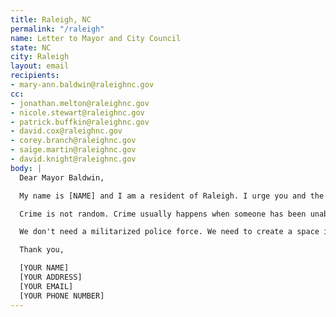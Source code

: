 ```yaml
---
title: Raleigh, NC
permalink: "/raleigh"
name: Letter to Mayor and City Council
state: NC
city: Raleigh
layout: email
recipients:
- mary-ann.baldwin@raleighnc.gov
cc:
- jonathan.melton@raleighnc.gov
- nicole.stewart@raleighnc.gov
- patrick.buffkin@raleighnc.gov
- david.cox@raleighnc.gov
- corey.branch@raleighnc.gov
- saige.martin@raleighnc.gov
- david.knight@raleighnc.gov
body: |
  Dear Mayor Baldwin,

  My name is [NAME] and I am a resident of Raleigh. I urge you and the rest of the city council to amend or deny the proposed budget for 2021. I would like to redirect money away from RPD and into social service programs that will benefit public health and our own communities, especially communities of color. The proposed budget for 2021 suggests that the largest fraction of the city’s budget should go to policing ($110,650,573), which is over 60% larger than even the second largest allocation of funds, fire ($67,687,901). If this is truly representative of the council’s thoughts on how funds should be allocated in a city in which over 6,000 of my neighbors (Raleigh + Wake County) are currently experiencing homelessness and in which nearly 100,000 of my neighbors (Raleigh + Wake County) are impoverished and at risk of becoming homeless (www.raleighrescue.org), I am ashamed to call Raleigh my home and I am ashamed to call you my elected officials.

  Crime is not random. Crime usually happens when someone has been unable to meet their basic needs through other means. So, to really "fight crime," we don't need more police officers - we need more jobs, more educational opportunities, more arts programs, more community centers, more mental health resources, as well as more of a say in how our own communities function. This is a long transition process but change starts with reallocating this funding!

  We don't need a militarized police force. We need to create a space in which more mental health service providers, social workers, victim/survivor advocates, religious leaders, neighbors, and friends - all of the people who really make up our community - can look out for one another. Mayor Baldwin, will you look out for me, and will you look out for us?

  Thank you,

  [YOUR NAME]
  [YOUR ADDRESS]
  [YOUR EMAIL]
  [YOUR PHONE NUMBER]
---
```



